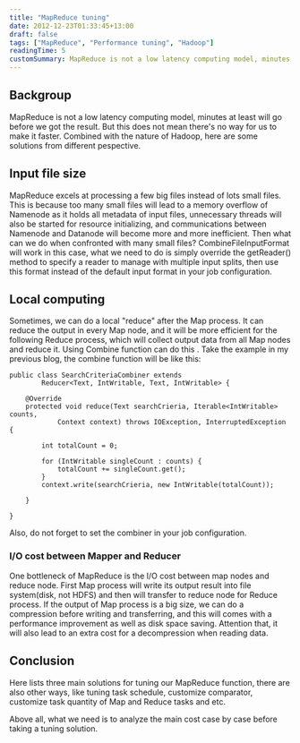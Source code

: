 ```yaml
---
title: "MapReduce tuning"
date: 2012-12-23T01:33:45+13:00
draft: false
tags: ["MapReduce", "Performance tuning", "Hadoop"]
readingTime: 5
customSummary: MapReduce is not a low latency computing model, minutes at least will go before we got the result. But this does not mean there's no way for us to make it faster. Combined with the nature of Hadoop, here are some solutions from different pespective.
---
```


## Backgroup
MapReduce is not a low latency computing model, minutes at least will go before we got the result. But this does not mean there's no way for us to make it faster. Combined with the nature of Hadoop, here are some solutions from different pespective.

## Input file size

MapReduce excels at processing a few big files instead of lots small files. This is because too many small files will lead to a memory overflow of Namenode as it holds all metadata of input files, unnecessary threads will also be started for resource initializing, and communications between Namenode and Datanode will become more and more inefficient. Then what can we do when confronted with many small files? CombineFileInputFormat will work in this case, what we need to do is simply override the getReader() method to specify a reader to manage with multiple input splits, then use this format instead of the default input format in your job configuration.

## Local computing

Sometimes, we can do a local "reduce" after the Map process. It can reduce the output in every Map node, and it will be more efficient for the following Reduce process, which will collect output data from all Map nodes and reduce it. Using Combine function can do this . Take the example in my previous blog, the combine function will be like this:

```
public class SearchCriteriaCombiner extends
		Reducer<Text, IntWritable, Text, IntWritable> {
 
	@Override
	protected void reduce(Text searchCrieria, Iterable<IntWritable> counts,
			Context context) throws IOException, InterruptedException {
 
		int totalCount = 0;
 
		for (IntWritable singleCount : counts) {
			totalCount += singleCount.get();
		}
		context.write(searchCrieria, new IntWritable(totalCount));
 
	}
 
}
```
Also, do not forget to set the combiner in your job configuration.

### I/O cost between Mapper and Reducer
One bottleneck of MapReduce is the I/O cost between map nodes and reduce node. First Map process will write its output result into file system(disk, not HDFS) and then will transfer to reduce node for Reduce process. If the output of Map process is a big size, we can do a compression before writing and transferring, and this will comes with a performance improvement as well as disk space saving. Attention that, it will also lead to an extra cost for a decompression when reading data.

## Conclusion
Here lists three main solutions for tuning our MapReduce function, there are also other ways, like tuning task schedule, customize comparator, customize task quantity of Map and Reduce tasks and etc.

Above all, what we need is to analyze the main cost case by case before taking a tuning solution.  
&nbsp;  
&nbsp;
